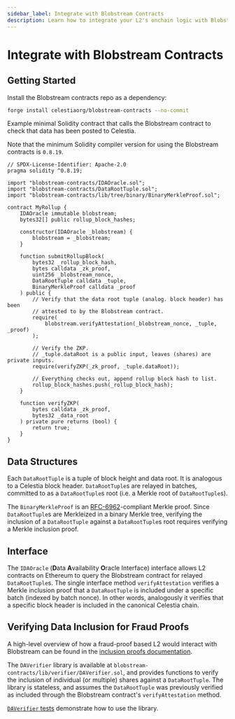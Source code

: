 ```yaml
---
sidebar_label: Integrate with Blobstream Contracts
description: Learn how to integrate your L2's onchain logic with Blobstream
---
```


# Integrate with Blobstream Contracts

## Getting Started

Install the Blobstream contracts repo as a dependency:

```sh
forge install celestiaorg/blobstream-contracts --no-commit
```

Example minimal Solidity contract that calls the Blobstream contract to check
that data has been posted to Celestia.

Note that the minimum Solidity compiler version for using the Blobstream
contracts is `0.8.19`.

```solidity
// SPDX-License-Identifier: Apache-2.0
pragma solidity ^0.8.19;

import "blobstream-contracts/IDAOracle.sol";
import "blobstream-contracts/DataRootTuple.sol";
import "blobstream-contracts/lib/tree/binary/BinaryMerkleProof.sol";

contract MyRollup {
    IDAOracle immutable blobstream;
    bytes32[] public rollup_block_hashes;

    constructor(IDAOracle _blobstream) {
        blobstream = _blobstream;
    }

    function submitRollupBlock(
        bytes32 _rollup_block_hash,
        bytes calldata _zk_proof,
        uint256 _blobstream_nonce,
        DataRootTuple calldata _tuple,
        BinaryMerkleProof calldata _proof
    ) public {
        // Verify that the data root tuple (analog. block header) has been
        // attested to by the Blobstream contract.
        require(
            blobstream.verifyAttestation(_blobstream_nonce, _tuple, _proof)
        );

        // Verify the ZKP.
        // _tuple.dataRoot is a public input, leaves (shares) are private inputs.
        require(verifyZKP(_zk_proof, _tuple.dataRoot));

        // Everything checks out, append rollup block hash to list.
        rollup_block_hashes.push(_rollup_block_hash);
    }

    function verifyZKP(
        bytes calldata _zk_proof,
        bytes32 _data_root
    ) private pure returns (bool) {
        return true;
    }
}
```

## Data Structures

Each `DataRootTuple` is a tuple of block height and data root. It is analogous
to a Celestia block header. `DataRootTuple`s are relayed in batches, committed
to as a `DataRootTuple`s root (i.e. a Merkle root of `DataRootTuple`s).

The `BinaryMerkleProof` is an [RFC-6962](https://www.rfc-editor.org/rfc/rfc6962.html)-compliant
Merkle proof. Since `DataRootTuple`s are Merkleized in a binary Merkle tree,
verifying the inclusion of a `DataRootTuple` against a `DataRootTuple`s root
requires verifying a Merkle inclusion proof.

## Interface

The `IDAOracle` (**D**ata **A**vailability **O**racle Interface) interface
allows L2 contracts on Ethereum to query the Blobstream contract for relayed
`DataRootTuple`s. The single interface method `verifyAttestation` verifies a
Merkle inclusion proof that a `DataRootTuple` is included under a specific
batch (indexed by batch nonce). In other words, analogously it verifies that a
specific block header is included in the canonical Celestia chain.

## Verifying Data Inclusion for Fraud Proofs

A high-level overview of how a fraud-proof based L2 would interact with
Blobstream can be found in the [inclusion proofs documentation](https://github.com/celestiaorg/blobstream-contracts/blob/master/docs/inclusion-proofs.md).

The `DAVerifier` library is available at `blobstream-contracts/lib/verifier/DAVerifier.sol`,
and provides functions to verify the inclusion of individual (or multiple)
shares against a `DataRootTuple`. The library is stateless, and assumes the
`DataRootTuple` was previously verified as included through the Blobstream
contract's `verifyAttestation` method.

[`DAVerifier` tests](https://github.com/celestiaorg/blobstream-contracts/blob/master/src/lib/verifier/test/DAVerifier.t.sol)
demonstrate how to use the library.
